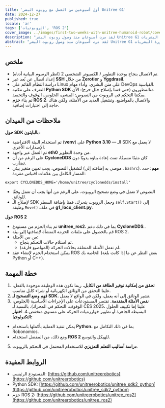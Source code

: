 ```yaml
---
title: 'أول أسبوعين من العمل مع روبوت البشر Unitree G1'
date: 2024-12-27
published: true
locale: 'ar'
tags: ['الروبوتيات', 'ROS 2']
cover_image: ../images/first-two-weeks-with-unitree-humanoid-robot/cover.webp
description: "لقد مرت أسبوعان منذ وصول روبوت البشر Unitree G1 إلى مختبر روبونوميكس. فريق مكون من خمسة مهندسين على الأقل حاصلين على درجة الماجستير في الروبوتيات بدأوا على الفور في دراسة وبرمجة الجهاز الجديد. نريد أن نشارك أولى الأخبار من الميدان: الانطباعات والاكتشافات والتحديات في طريقنا، كما نأمل، نحو ثورة البشريات!"
abstract: "لقد مرت أسبوعان منذ وصول روبوت البشر Unitree G1 إلى مختبر روبونوميكس. فريق مكون من خمسة مهندسين على الأقل حاصلين على درجة الماجستير في الروبوتيات بدأوا على الفور في دراسة وبرمجة الجهاز الجديد. نريد أن نشارك أولى الأخبار من الميدان: الانطباعات والاكتشافات والتحديات في طريقنا، كما نأمل، نحو ثورة البشريات!"
---
```


## ملخص

- تم الاتصال بنجاح بوحدة التطوير / الكمبيوتر الشخصي 2 (انظر الرسوم البيانية أدناه).
- إعداد اتصال عن بُعد عبر **SSH** من خلال **Zerotier** و **Yggdrasil**.
- دراسة النظام القائم على Linux على متن البشري، وأداء مهام DevOps القياسية.
- التعرف على مكتبة **Python SDK** منالمطورون (حتى قمنا بإصلاح خلل حرج): الآن يمكننا التحكم في الروبوت من النصوص: المشي، الجلوس، الوقوف والتخميد.
- تم بناء **حزم ROS 2**، والاتصال بالمواضيع، وتشغيل العديد من الأمثلة، ولكن هناك حاجة إلى اختبارات إضافية.

<rb-image zoom src="./images/first-two-weeks-with-unitree-humanoid-robot/image-schemes.webp" alt="بيانات تيار البيانات لروبوت البشري من Unitree" />

## ملاحظات من الميدان

**حول SDK بالبايثون:**

- تم استخدام البيئة الافتراضية (**venv**) على **Python 3.10** — الـ SDK لا يعمل مع الإصدارات الأخرى.
- تم العمل عبر واجهة **eth0** من وحدة التطوير.
- على الرغم من أن **CycloneDDS** كان مثبتًا مسبقًا، تمت إعادة بناؤه يدويًا دون تضارب.
- لتشغيل النصوص، يجب تعيين متغير بيئي (موصى به إضافته إلى `.bashrc`). **مهم:** حدد المسار الكامل بين علامات اقتباس مفردة:

<rb-code>

```
export CYCLONEDDS_HOME='/home/unitree/cyclonedds/install'
```
</rb-code>

- النصوص لا تعمل في وضع تصحيح الروبوت، على الرغم من أنها يجب أن تعمل وفقًا للوثائق.
- لإصلاح الـ SDK وجعل الروبوت يتحرك، قمنا بإضافة السطر `self.Start()` إلى وظيفة `Move()` في ملف **g1_loco_client.py**.

**حول ROS 2**

- تم بناء الحزم من مستودع **unitree_ros2**، بما في ذلك دعم **CycloneDDS**..
- قم بالحصول على ملفات الحزمة المنشأة لإضافتها إلى بيئة ROS 2.
- من بين الأمثلة:
  - تم استلام حالات التحكم بنجاح.
  - لم تعمل الأمثلة المتعلقة بحالات الحركة (المواضيع فارغة).
- يمكن استخدام الحزم لإنشاء عقد ROS الخاصة بك (بغض النظر عن ما إذا كانت بلغة Python أو C++).

<rb-grid :columns="2" textAlign="center" align="end">
  <rb-grid-element>
    <rb-image zoom src="./images/first-two-weeks-with-unitree-humanoid-robot/first-entering.webp" alt="Unitree humanoid robot first enter" />
  </rb-grid-element>
  <rb-grid-element>
    <rb-image zoom src="./images/first-two-weeks-with-unitree-humanoid-robot/cyclonedds-error.webp" alt="Unitree humanoid robot cyclonedds error" />
  </rb-grid-element>
</rb-grid>

## خطة المهمة

1. **تحقق من إمكانية توفير الطاقة من الكابل.** ربما تكون هذه الوظيفة موجودة بالفعل، علينا التحقق من الوثائق الكهربائية أو شراء كابل مناسب.
2. **فهم وضع التصحيح لـ SDK.** تشير الوثائق إلى أنه يعمل، ولكن في الواقع لا يعمل.
3. **نقص الأمثلة المتقدمة.** تقتصر المستودعات على الإجراءات الأساسية (الجلوس، الوقوف، التحكم في المحرك). بالنسبة لـ CES 2025، علينا إما تكييف الحلول البسيطة الجاهزة أو تطوير خوارزميات الحركة على مستوى منخفض.4. **اختيار التكنولوجيا:**
  - يمكن تنفيذ العملية بأكملها باستخدام **Python**، بما في ذلك التكامل مع Robonomics.
  - ومع ذلك، من المفضل استخدام **ROS 2** للهيكل والتوسع.
5. **دراسة أساليب التعلم التعزيزي** للاستخدام المحتمل في التحكم بالروبوت.

## الروابط المفيدة

- المستودع الرئيسي: [https://github.com/unitreerobotics](https://github.com/unitreerobotics)   
- Python SDK: [https://github.com/unitreerobotics/unitree_sdk2_python](https://github.com/unitreerobotics/unitree_sdk2_python)   
- حزم ROS 2: [https://github.com/unitreerobotics/unitree_ros2](https://github.com/unitreerobotics/unitree_ros2)  
